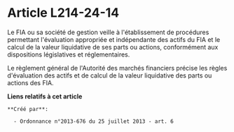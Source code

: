 # Article L214-24-14

Le FIA ou sa société de gestion veille à l'établissement de procédures permettant l'évaluation appropriée et indépendante des
actifs du FIA et le calcul de la valeur liquidative de ses parts ou actions, conformément aux dispositions législatives et
réglementaires. 

Le règlement général de l'Autorité des marchés financiers précise les règles d'évaluation des actifs et de calcul de la
valeur liquidative des parts ou actions des FIA.

**Liens relatifs à cet article**

	**Créé par**:

	  - Ordonnance n°2013-676 du 25 juillet 2013 - art. 6
